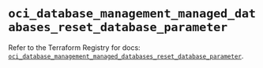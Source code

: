# `oci_database_management_managed_databases_reset_database_parameter`

Refer to the Terraform Registry for docs: [`oci_database_management_managed_databases_reset_database_parameter`](https://registry.terraform.io/providers/oracle/oci/7.19.0/docs/resources/database_management_managed_databases_reset_database_parameter).
